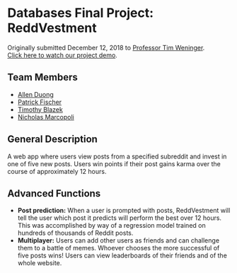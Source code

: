 # Databases Final Project: ReddVestment
Originally submitted December 12, 2018 to [Professor Tim Weninger](https://www3.nd.edu/~tweninge/).  
[Click here to watch our project demo](https://youtu.be/v_-nB43OL-s).

## Team Members
- [Allen Duong](https://github.com/tblazek98)
- [Patrick Fischer](https://github.com/pfische1)
- [Timothy Blazek](https://github.com/tblazek98)
- [Nicholas Marcopoli](https://github.com/nmarcopo)

## General Description
A web app where users view posts from a specified subreddit and invest in one of five new posts. Users win points if their post gains karma over the course of approximately 12 hours.

## Advanced Functions
- __Post prediction:__ When a user is prompted with posts, ReddVestment will tell the user which post it predicts will perform the best over 12 hours. This was accomplished by way of a regression model trained on hundreds of thousands of Reddit posts.
- __Multiplayer:__ Users can add other users as friends and can challenge them to a battle of memes. Whoever chooses the more successful of five posts wins! Users can view leaderboards of their friends and of the whole website.
